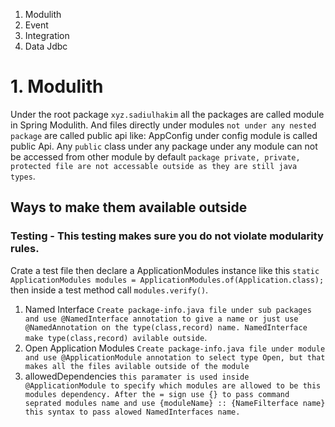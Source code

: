 1. Modulith
2. Event
3. Integration
4. Data Jdbc

# 1. Modulith

Under the root package `xyz.sadiulhakim` all the packages are called module in Spring Modulith.
And files directly under modules `not under any nested package` are called public api like: AppConfig
under config module is called public Api. Any `public` class under any package under any module can not be accessed from
other module by default
`package private, private, protected file are not accessable outside as they are still java types`.

## Ways to make them available outside

### Testing - This testing makes sure you do not violate modularity rules.
Crate a test file then declare a ApplicationModules instance like this `static ApplicationModules modules = ApplicationModules.of(Application.class);` then
inside a test method call `modules.verify()`.

1. Named Interface
   `Create package-info.java file under sub packages and use @NamedInterface annotation to give a name or just use @NamedAnnotation on the type(class,record) name. NamedInterface make type(class,record) avilable outside`.
2. Open Application Modules
   `Create package-info.java file under module and use @ApplicationModule annotation to select type Open, but that makes all the files avilable outside of the module`
3. allowedDependencies
   `this paramater is used inside @ApplicationModule to specify which modules are allowed to be this modules dependency. After the = sign use {} to pass command seprated modules name and use {moduleName} :: {NameFilterface name} this syntax to pass alowed NamedInterfaces name.`